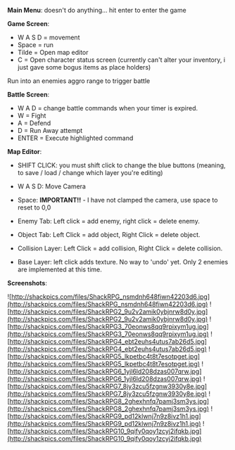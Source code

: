 **Main Menu**:
doesn't do anything... hit enter to enter the game

**Game Screen**:
  * W A S D = movement
  * Space = run
  * Tilde = Open map editor
  * C = Open character status screen (currently can't alter your inventory, i just gave some bogus items as place holders)

Run into an enemies aggro range to trigger battle

**Battle Screen**:
  * W A D = change battle commands when your timer is expired.
  * W = Fight
  * A = Defend
  * D = Run Away attempt
  * ENTER = Execute highlighted command

**Map Editor**:
  * SHIFT CLICK: you must shift click to change the blue buttons (meaning, to save / load / change which layer you're editing)

  * W A S D: Move Camera
  * Space: **IMPORTANT!!** - I have not clamped the camera, use space to reset to 0,0
  * Enemy Tab: Left click = add enemy, right click = delete enemy.
  * Object Tab: Left Click = add object, Right Click = delete object.
  * Collision Layer: Left Click = add collision, Right Click = delete collision.
  * Base Layer: left click adds texture. No way to 'undo' yet.
Only 2 enemies are implemented at this time.

**Screenshots**:

![http://shackpics.com/files/ShackRPG_nsmdnh648fiwn42203d6.jpg](http://shackpics.com/files/ShackRPG_nsmdnh648fiwn42203d6.jpg)
![http://shackpics.com/files/ShackRPG2_9u2v2amik0ybjnrw8d0y.jpg](http://shackpics.com/files/ShackRPG2_9u2v2amik0ybjnrw8d0y.jpg)
![http://shackpics.com/files/ShackRPG3_70eonws8qq9rpixym1ug.jpg](http://shackpics.com/files/ShackRPG3_70eonws8qq9rpixym1ug.jpg)
![http://shackpics.com/files/ShackRPG4_ebt2euhs4utus7ab26d5.jpg](http://shackpics.com/files/ShackRPG4_ebt2euhs4utus7ab26d5.jpg)
![http://shackpics.com/files/ShackRPG5_lkpetbc4t8t7esotpget.jpg](http://shackpics.com/files/ShackRPG5_lkpetbc4t8t7esotpget.jpg)
![http://shackpics.com/files/ShackRPG6_1yjl6ld208dzas007qrw.jpg](http://shackpics.com/files/ShackRPG6_1yjl6ld208dzas007qrw.jpg)
![http://shackpics.com/files/ShackRPG7_8jy3zcu5fzgnw3930y8e.jpg](http://shackpics.com/files/ShackRPG7_8jy3zcu5fzgnw3930y8e.jpg)
![http://shackpics.com/files/ShackRPG8_2ghexhnfq7pamj3sm3ys.jpg](http://shackpics.com/files/ShackRPG8_2ghexhnfq7pamj3sm3ys.jpg)
![http://shackpics.com/files/ShackRPG9_pd12klwnj7n9z8ivz1h1.jpg](http://shackpics.com/files/ShackRPG9_pd12klwnj7n9z8ivz1h1.jpg)
![http://shackpics.com/files/ShackRPG10_9qify0qoy1zcyj2ifqkb.jpg](http://shackpics.com/files/ShackRPG10_9qify0qoy1zcyj2ifqkb.jpg)